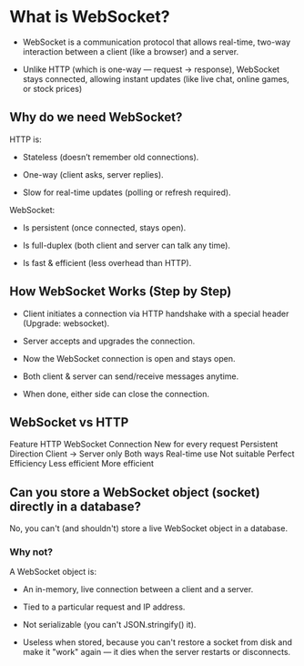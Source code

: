 # What is WebSocket?

- WebSocket is a communication protocol that allows real-time, two-way interaction between a client (like a browser) and a server.

- Unlike HTTP (which is one-way — request → response), WebSocket stays connected, allowing instant updates (like live chat, online games, or stock prices)

## Why do we need WebSocket?

HTTP is:

- Stateless (doesn’t remember old connections).

- One-way (client asks, server replies).

- Slow for real-time updates (polling or refresh required).

WebSocket:

- Is persistent (once connected, stays open).

- Is full-duplex (both client and server can talk any time).

- Is fast & efficient (less overhead than HTTP).

## How WebSocket Works (Step by Step)

- Client initiates a connection via HTTP handshake with a special header (Upgrade: websocket).

- Server accepts and upgrades the connection.

- Now the WebSocket connection is open and stays open.

- Both client & server can send/receive messages anytime.

- When done, either side can close the connection.

## WebSocket vs HTTP

Feature HTTP WebSocket
Connection New for every request Persistent
Direction Client → Server only Both ways
Real-time use Not suitable Perfect
Efficiency Less efficient More efficient

## Can you store a WebSocket object (socket) directly in a database?

No, you can't (and shouldn't) store a live WebSocket object in a database.

### Why not?

A WebSocket object is:

- An in-memory, live connection between a client and a server.

- Tied to a particular request and IP address.

- Not serializable (you can't JSON.stringify() it).

- Useless when stored, because you can't restore a socket from disk and make it "work" again — it dies when the server restarts or disconnects.
